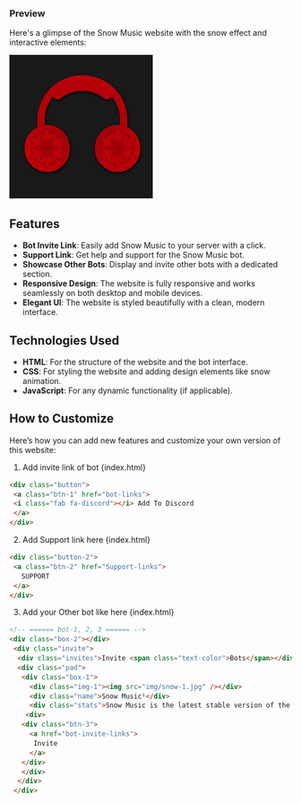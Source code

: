 ### Preview

Here's a glimpse of the Snow Music website with the snow effect and interactive elements:

![Snow Music Screenshot](img/snow-1.jpg)

## Features

- **Bot Invite Link**: Easily add Snow Music to your server with a click.
- **Support Link**: Get help and support for the Snow Music bot.
- **Showcase Other Bots**: Display and invite other bots with a dedicated section.
- **Responsive Design**: The website is fully responsive and works seamlessly on both desktop and mobile devices.
- **Elegant UI**: The website is styled beautifully with a clean, modern interface.

## Technologies Used

- **HTML**: For the structure of the website and the bot interface.
- **CSS**: For styling the website and adding design elements like snow animation.
- **JavaScript**: For any dynamic functionality (if applicable).

## How to Customize

Here’s how you can add new features and customize your own version of this website:

1. Add invite link of bot {index.html}
```html
<div class="button">
 <a class="btn-1" href="bot-links">
 <i class="fab fa-discord"></i> Add To Discord
 </a>
</div>
```
2. Add Support link here {index.html}
```html
<div class="button-2">
 <a class="btn-2" href="Support-links">
   SUPPORT
 </a>
</div>
```
3. Add your Other bot like here {index.html}
```html
<!-- ====== bot-1, 2, 3 ====== --> 
<div class="box-2"></div>
 <div class="invite">
  <div class="invites">Invite <span class="text-color">Bots</span></div>
  <div class="pad">
   <div class="box-1">
     <div class="img-1"><img src="img/snow-1.jpg" /></div>
     <div class="name">Snow Music¹</div>
     <div class="stats">Snow Music is the latest stable version of the Snow bot.</div>
    <div>
   <div class="btn-3">
     <a href="bot-invite-links">
      Invite
     </a>
   </div>
   </div>
  </div>
 </div>
 ```
